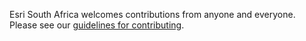 Esri South Africa welcomes contributions from anyone and everyone. Please see our [guidelines for contributing](https://github.com/esri-southafrica/contributing).
